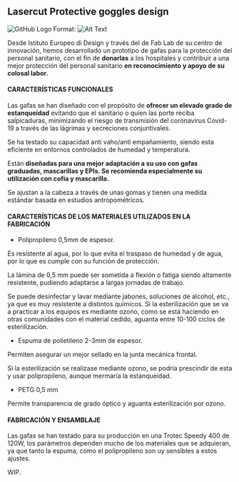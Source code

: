<h2>Lasercut Protective goggles design</h2>

![GitHub Logo](/images/logo.png)
Format: ![Alt Text](url)

Desde Istituto Europeo di Design y través del de Fab Lab de su centro de innovación, hemos desarrollado un prototipo de gafas para la protección del personal sanitario, con el fin de **donarlas** a los hospitales  y contribuir a una mejor protección del personal sanitario **en reconocimiento y apoyo de su colosal labor.**

<h4>CARACTERÍSTICAS FUNCIONALES</h4>

Las gafas se han diseñado con el propósito de **ofrecer un elevado grado de estanqueidad** evitando que el sanitario o quien las porte reciba salpicaduras, minimizando el riesgo de transmisión del coronavirus Covid-19 a través de las lágrimas y secreciones conjuntivales.

Se ha testado su capacidad anti vaho/anti empañamiento, siendo esta eficiente en entornos controlados de humedad y temperatura.

Están **diseñadas para una mejor adaptación a su uso con gafas graduadas, mascarillas y EPIs. Se recomienda especialmente su utilización con cofia y mascarilla.**

Se ajustan a la cabeza a través de unas gomas y tienen una medida estándar basada en estudios antropométricos.

<h4>CARACTERÍSTICAS DE LOS MATERIALES UTILIZADOS EN LA FABRICACIÓN</h4>

- Polipropileno 0,5mm de espesor.

Es resistente al agua, por lo que evita el traspaso de humedad y de agua, por lo que es cumple con su función de protección.

La lámina de 0,5 mm puede ser sometida a flexión o fatiga siendo altamente resistente, pudiendo adaptarse a largas jornadas de trabajo.

Se puede desinfectar y lavar mediante jabones, soluciones de alcohol, etc., ya que es muy resistente a distintos químicos. Si la esterilización que se va a practicar a los equipos es mediante ozono, como se está haciendo en otras comunidades con el material cedido, aguanta entre 10-100 ciclos de esterilización.

- Espuma de polietileno 2-3mm de espesor.

Permiten asegurar un mejor sellado en la junta mecánica frontal.

Si la esterilización se realizase mediante ozono, se podría prescindir de esta y usar polipropileno, aunque mermaría la estanqueidad.

- PETG 0,5 mm

Permite transparencia de grado óptico y aguanta esterilización por ozono.

<h4>FABRICACIÓN Y ENSAMBLAJE</h4>

Las gafas se han testado para su producción en una Trotec Speedy 400 de 120W, los parámetros dependen mucho de los materiales que se adquieran, ya que tanto la espuma, como el polipropileno son uy sensibles a estos ajustes.

WIP.
